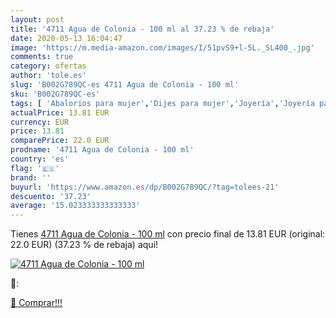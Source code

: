 ```yaml
---
layout: post
title: '4711 Agua de Colonia - 100 ml al 37.23 % de rebaja'
date: 2020-05-13 16:04:47
image: 'https://m.media-amazon.com/images/I/51pvS9+l-5L._SL400_.jpg'
comments: true
category: ofertas
author: 'tole.es'
slug: 'B002G789QC-es 4711 Agua de Colonia - 100 ml'
sku: 'B002G789QC-es'
tags: [ 'Abalorios para mujer','Dijes para mujer','Joyería','Joyería para mujer','agua','colonia','de', ]
actualPrice: 13.81 EUR
currency: EUR
price: 13.81
comparePrice: 22.0 EUR
prodname: '4711 Agua de Colonia - 100 ml'
country: 'es'
flag: '🇪🇸'
brand: ''
buyurl: 'https://www.amazon.es/dp/B002G789QC/?tag=tolees-21'
descuento: '37.23'
average: '15.023333333333333'
---
```


Tienes [4711 Agua de Colonia - 100 ml](https://www.amazon.es/dp/B002G789QC/?tag=tolees-21) con precio final de  13.81 EUR (original: 22.0 EUR) (37.23 %  de rebaja) aqui!

[![4711 Agua de Colonia - 100 ml](https://m.media-amazon.com/images/I/51pvS9+l-5L._SL400_.jpg)](https://www.amazon.es/dp/B002G789QC/?tag=tolees-21)

🔎:


[🛒 Comprar!!!](https://www.amazon.es/dp/B002G789QC/?tag=tolees-21)
